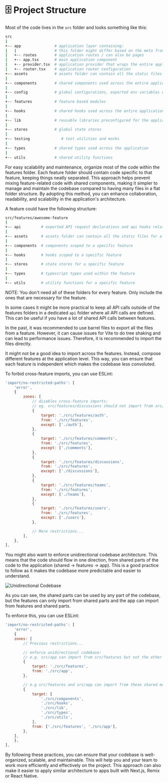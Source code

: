 # 🗄️ Project Structure

Most of the code lives in the `src` folder and looks something like this:

```sh
src
|
+-- app               # application layer containing:
|   |                 # this folder might differ based on the meta framework used
|   +-- routes        # application routes / can also be pages
|   +-- app.tsx       # main application component
|   +-- provider.tsx  # application provider that wraps the entire application with different global providers - this might also differ based on meta framework used
|   +-- router.tsx    # application router configuration
+-- assets            # assets folder can contain all the static files such as images, fonts, etc.
|
+-- components        # shared components used across the entire application
|
+-- config            # global configurations, exported env variables etc.
|
+-- features          # feature based modules
|
+-- hooks             # shared hooks used across the entire application
|
+-- lib               # reusable libraries preconfigured for the application
|
+-- stores            # global state stores
|
+-- testing              # test utilities and mocks
|
+-- types             # shared types used across the application
|
+-- utils             # shared utility functions
```

For easy scalability and maintenance, organize most of the code within the features folder. Each feature folder should contain code specific to that feature, keeping things neatly separated. This approach helps prevent mixing feature-related code with shared components, making it simpler to manage and maintain the codebase compared to having many files in a flat folder structure. By adopting this method, you can enhance collaboration, readability, and scalability in the application's architecture.

A feature could have the following structure:

```sh
src/features/awesome-feature
|
+-- api         # exported API request declarations and api hooks related to a specific feature
|
+-- assets      # assets folder can contain all the static files for a specific feature
|
+-- components  # components scoped to a specific feature
|
+-- hooks       # hooks scoped to a specific feature
|
+-- stores      # state stores for a specific feature
|
+-- types       # typescript types used within the feature
|
+-- utils       # utility functions for a specific feature
```

NOTE: You don't need all of these folders for every feature. Only include the ones that are necessary for the feature.

In some cases it might be more practical to keep all API calls outside of the features folders in a dedicated `api` folder where all API calls are defined. This can be useful if you have a lot of shared API calls between features.

In the past, it was recommended to use barrel files to export all the files from a feature. However, it can cause issues for Vite to do tree shaking and can lead to performance issues. Therefore, it is recommended to import the files directly.

It might not be a good idea to import across the features. Instead, compose different features at the application level. This way, you can ensure that each feature is independent which makes the codebase less convoluted.

To forbid cross-feature imports, you can use ESLint:

```js
'import/no-restricted-paths': [
    'error',
    {
        zones: [
            // disables cross-feature imports:
            // eg. src/features/discussions should not import from src/features/comments, etc.
            {
                target: './src/features/auth',
                from: './src/features',
                except: ['./auth'],
            },
            {
                target: './src/features/comments',
                from: './src/features',
                except: ['./comments'],
            },
            {
                target: './src/features/discussions',
                from: './src/features',
                except: ['./discussions'],
            },
            {
                target: './src/features/teams',
                from: './src/features',
                except: ['./teams'],
            },
            {
                target: './src/features/users',
                from: './src/features',
                except: ['./users'],
            },

            // More restrictions...
        ],
    },
],
```

You might also want to enforce unidirectional codebase architecture. This means that the code should flow in one direction, from shared parts of the code to the application (shared -> features -> app). This is a good practice to follow as it makes the codebase more predictable and easier to understand.

![Unidirectional Codebase](./assets/unidirectional-codebase.png)

As you can see, the shared parts can be used by any part of the codebase, but the features can only import from shared parts and the app can import from features and shared parts.

To enforce this, you can use ESLint:

```js
'import/no-restricted-paths': [
    'error',
    {
    zones: [
        // Previous restrictions...

        // enforce unidirectional codebase:
        // e.g. src/app can import from src/features but not the other way around
        {
            target: './src/features',
            from: './src/app',
        },

        // e.g src/features and src/app can import from these shared modules but not the other way around
        {
            target: [
                './src/components',
                './src/hooks',
                './src/lib',
                './src/types',
                './src/utils',
            ],
            from: ['./src/features', './src/app'],
        },
    ],
    },
],
```

By following these practices, you can ensure that your codebase is well-organized, scalable, and maintainable. This will help you and your team to work more efficiently and effectively on the project.
This approach can also make it easier to apply similar architecture to apps built with Next.js, Remix or React Native.
